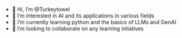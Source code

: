 - 👋 Hi, I’m @Turkeytowel
- 👀 I’m interested in AI and its applications in various fields
- 🌱 I’m currently learning python and the basics of LLMs and GenAI 
- 💞️ I’m looking to collaborate on any learning intiatives
